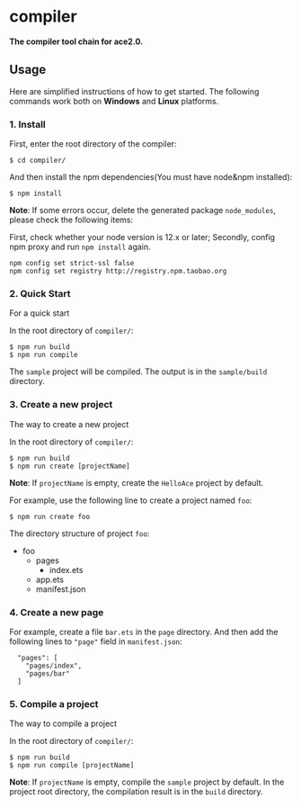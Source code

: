 # compiler

**The compiler tool chain for ace2.0.**

## Usage
Here are simplified instructions of how to get started. The following commands work both on **Windows** and **Linux** platforms.

### 1. Install

First, enter the root directory of the compiler:
```
$ cd compiler/
```
And then install the npm dependencies(You must have node&npm installed):
```
$ npm install
```
**Note**: If some errors occur, delete the generated package `node_modules`, please check the following items:

First, check whether your node version is 12.x or later;
Secondly, config npm proxy and run `npm install` again.
```
npm config set strict-ssl false
npm config set registry http://registry.npm.taobao.org
```

### 2. Quick Start

For a quick start

In the root directory of `compiler/`:
```
$ npm run build
$ npm run compile
```
The `sample` project will be compiled. The output is in the `sample/build` directory.

### 3. Create a new project

The way to create a new project

In the root directory of `compiler/`:
```
$ npm run build
$ npm run create [projectName]
```

**Note**: If `projectName` is empty, create the `HelloAce` project by default.

For example, use the following line to create a project named `foo`:
```
$ npm run create foo
```
The directory structure of project `foo`:
- foo
  - pages
    - index.ets
  - app.ets
  - manifest.json

### 4. Create a new page

For example, create a file `bar.ets` in the `page` directory. And then add the following lines to `"page"` field in `manifest.json`:
```
  "pages": [
    "pages/index",
    "pages/bar"
  ]
```

### 5. Compile a project

The way to compile a project

In the root directory of `compiler/`:
```
$ npm run build
$ npm run compile [projectName]
```

**Note**: If `projectName` is empty, compile the `sample` project by default. In the project root directory, the compilation result is in the `build` directory.
